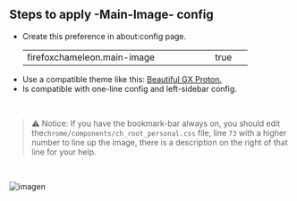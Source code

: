 ## Steps to apply -Main-Image- config

<ul><li>Create this preference in about:config page.</li>  
  <table><tr>
    <td width="320px">firefoxchameleon.main-image</td>
    <td width="50px">true</td></tr>
  </table>
<li>Use a compatible theme like this: <a href="https://addons.mozilla.org/es/firefox/addon/beautiful-opera-gx-proton/">Beautiful GX Proton.</a></li><li>Is compatible with one-line config and left-sidebar config.</li></ul></br>

> <p>⚠ Notice: If you have the bookmark-bar always on, you should edit the<code>chrome/components/ch_root_personal.css</code> file, line <code>73</code> with a higher number to line up the image, there is a description on the right of that line for your help.</p>
</br>
  
![imagen](https://github.com/Godiesc/Chameleons-Beauty/assets/22057609/642a7fd2-73b7-4d08-a266-8d4583df45b7)
